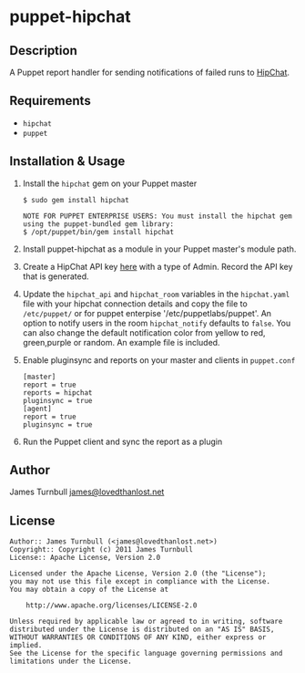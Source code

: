 puppet-hipchat
==============

Description
-----------

A Puppet report handler for sending notifications of failed runs to [HipChat](http://www.hipchat.com).

Requirements
------------

* `hipchat`
* `puppet`

Installation & Usage
--------------------

1.  Install the `hipchat` gem on your Puppet master

        $ sudo gem install hipchat

        NOTE FOR PUPPET ENTERPRISE USERS: You must install the hipchat gem using the puppet-bundled gem library:
        $ /opt/puppet/bin/gem install hipchat

2.  Install puppet-hipchat as a module in your Puppet master's module
    path.

3.  Create a HipChat API key [here](https://www.hipchat.com/groups/api)
    with a type of Admin.  Record the API key that is generated.

4.  Update the `hipchat_api` and `hipchat_room` variables in the `hipchat.yaml` file with 
    your hipchat connection details and copy the file to `/etc/puppet/` or for puppet enterpise '/etc/puppetlabs/puppet'.
    An option to notify  users in the room `hipchat_notify` defaults to `false`. You can also change the default notification color from
    yellow to red, green,purple or random. An example file is included.

5.  Enable pluginsync and reports on your master and clients in `puppet.conf`

        [master]
        report = true
        reports = hipchat
        pluginsync = true
        [agent]
        report = true
        pluginsync = true

6.  Run the Puppet client and sync the report as a plugin

Author
------

James Turnbull <james@lovedthanlost.net>

License
-------

    Author:: James Turnbull (<james@lovedthanlost.net>)
    Copyright:: Copyright (c) 2011 James Turnbull
    License:: Apache License, Version 2.0

    Licensed under the Apache License, Version 2.0 (the "License");
    you may not use this file except in compliance with the License.
    You may obtain a copy of the License at

        http://www.apache.org/licenses/LICENSE-2.0

    Unless required by applicable law or agreed to in writing, software
    distributed under the License is distributed on an "AS IS" BASIS,
    WITHOUT WARRANTIES OR CONDITIONS OF ANY KIND, either express or implied.
    See the License for the specific language governing permissions and
    limitations under the License.
